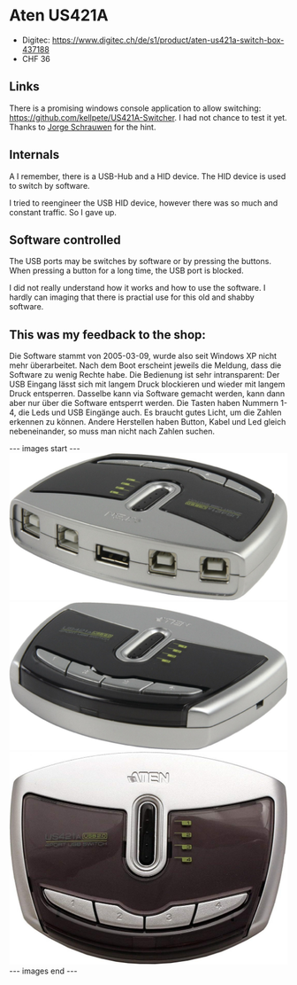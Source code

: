 # Aten US421A

* Digitec: https://www.digitec.ch/de/s1/product/aten-us421a-switch-box-437188
* CHF 36

## Links

There is a promising windows console application to allow switching: https://github.com/kellpete/US421A-Switcher.
I had not chance to test it yet. Thanks to [Jorge Schrauwen](https://github.com/sjorge) for the hint.

## Internals

A I remember, there is a USB-Hub and a HID device.
The HID device is used to switch by software.

I tried to reengineer the USB HID device, however there was so much and constant traffic. So I gave up.

## Software controlled

The USB ports may be switches by software or by pressing the buttons.
When pressing a button for a long time, the USB port is blocked.

I did not really understand how it works and how to use the software. I hardly can imaging that there is practial use for this old and shabby software.

## This was my feedback to the shop:

Die Software stammt von 2005-03-09, wurde also seit Windows XP nicht mehr überarbeitet. Nach dem Boot erscheint jeweils die Meldung, dass die Software zu wenig Rechte habe. Die Bedienung ist sehr intransparent: Der USB Eingang lässt sich mit langem Druck blockieren und wieder mit langem Druck entsperren. Dasselbe kann via Software gemacht werden, kann dann aber nur über die Software entsperrt werden.
Die Tasten haben Nummern 1-4, die Leds und USB Eingänge auch. Es braucht gutes Licht, um die Zahlen erkennen zu können. Andere Herstellen haben Button, Kabel und Led gleich nebeneinander, so muss man nicht nach Zahlen suchen.


--- images start ---
![](AT-US421A_back.jpeg)
![](AT-US421A_front.jpeg)
![](AT-US421A_top.jpeg)
--- images end ---